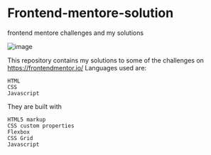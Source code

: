 # Frontend-mentore-solution
frontend mentore challenges and my solutions

![image](https://user-images.githubusercontent.com/68820889/214059091-a3859faa-256a-451e-994c-85e3a6d9fa8b.png)

This repository contains my solutions to some of the challenges on https://frontendmentor.io/ Languages used are:

    HTML
    CSS
    Javascript
    
They are built with

    HTML5 markup
    CSS custom properties
    Flexbox
    CSS Grid
    Javascript
